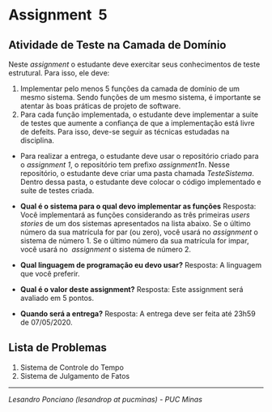 # Assignment  5

## Atividade de Teste na Camada de Domínio

Neste _assignment_ o estudante deve exercitar seus conhecimentos de teste estrutural. Para isso, ele deve:
1. Implementar pelo menos 5 funções da camada de domínio de um mesmo sistema. Sendo funções de um mesmo sistema, é importante se atentar às boas práticas de projeto de software.
1. Para cada função implementada, o estudante deve implementar a suite de testes que aumente a confiança de que a implementação está livre de defeits. Para isso, deve-se seguir as técnicas estudadas na disciplina.

* Para realizar a entrega, o estudante deve usar o repositório criado para o _assignment 1_, o repositório tem prefixo _assignment1n_. Nesse repositório, o estudante deve criar uma pasta chamada *TesteSistema*. Dentro dessa pasta, o estudante deve colocar o código implementado e suíte de testes criada.

* **Qual é o sistema para o qual devo implementar as funções** Resposta: Você implementará as funções considerando as três primeiras _users stories_ de um dos sistemas apresentados na lista abaixo. Se o último número da sua matrícula for par (ou zero), você usará no _assignment_ o sistema de número 1. Se o último número da sua matrícula for impar, você usará no  _assignment_ o sistema de número 2. 

* **Qual linguagem de programação eu devo usar?** Resposta: A linguagem que você preferir.

* **Qual é o valor deste assignment?** Resposta: Este assignment será avaliado em 5 pontos.

* **Quando será a entrega?** Resposta: A entrega deve ser feita até 23h59 de 07/05/2020.

## Lista de Problemas

1. Sistema de Controle do Tempo
1. Sistema de Julgamento de Fatos

---

_Lesandro Ponciano (lesandrop at pucminas) - PUC Minas_